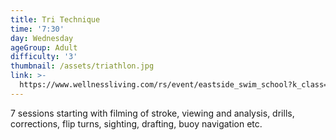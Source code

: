 ```yaml
---
title: Tri Technique
time: '7:30'
day: Wednesday
ageGroup: Adult
difficulty: '3'
thumbnail: /assets/triathlon.jpg
link: >-
  https://www.wellnessliving.com/rs/event/eastside_swim_school?k_class=93134&k_class_tab=10918
---
```

 7 sessions starting with filming of stroke, viewing and analysis, drills, corrections, flip turns, sighting, drafting, buoy navigation etc.
